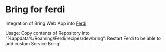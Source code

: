 # Bring for ferdi
Integration of Bring Web App into [Ferdi](https://getferdi.com)

Usage:
Copy contents of Repository into "%appdata%/Roaming/Ferdi/recipes/dev/bring".
Restart Ferdi to be able to add custom Service Bring!
